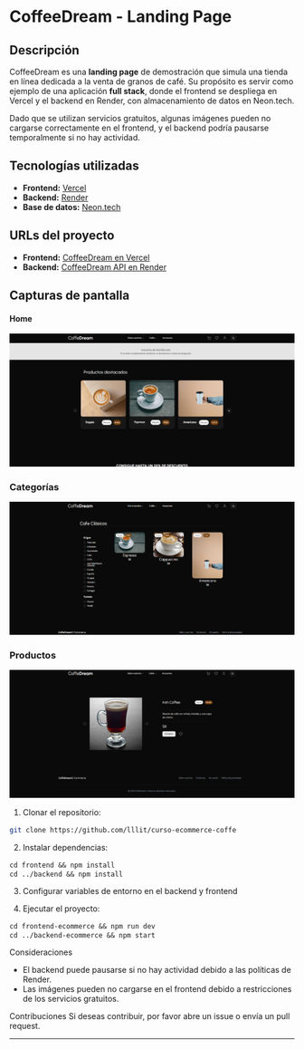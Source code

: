 # CoffeeDream - Landing Page

## Descripción
CoffeeDream es una **landing page** de demostración que simula una tienda en línea dedicada a la venta de granos de café. Su propósito es servir como ejemplo de una aplicación **full stack**, donde el frontend se despliega en Vercel y el backend en Render, con almacenamiento de datos en Neon.tech. 

Dado que se utilizan servicios gratuitos, algunas imágenes pueden no cargarse correctamente en el frontend, y el backend podría pausarse temporalmente si no hay actividad.

## Tecnologías utilizadas
- **Frontend:** [Vercel](https://vercel.com/)
- **Backend:** [Render](https://render.com/)
- **Base de datos:** [Neon.tech](https://neon.tech/)

## URLs del proyecto
- **Frontend:** [CoffeeDream en Vercel](https://coffedream.vercel.app/)
- **Backend:** [CoffeeDream API en Render](https://backendcoffedream.onrender.com/)

## Capturas de pantalla

#### Home

![Home](./img/home.png)


### Categorías
![Categorías](./img/category.png)


### Productos
![Productos](./img/products.png)


1. Clonar el repositorio:
```sh
git clone https://github.com/lllit/curso-ecommerce-coffe
```
2. Instalar dependencias:
```
cd frontend && npm install
cd ../backend && npm install
```

3. Configurar variables de entorno en el backend y frontend

4. Ejecutar el proyecto:
~~~
cd frontend-ecommerce && npm run dev
cd ../backend-ecommerce && npm start
~~~


Consideraciones
- El backend puede pausarse si no hay actividad debido a las políticas de Render.
- Las imágenes pueden no cargarse en el frontend debido a restricciones de los servicios gratuitos.

Contribuciones
Si deseas contribuir, por favor abre un issue o envía un pull request.


----------
